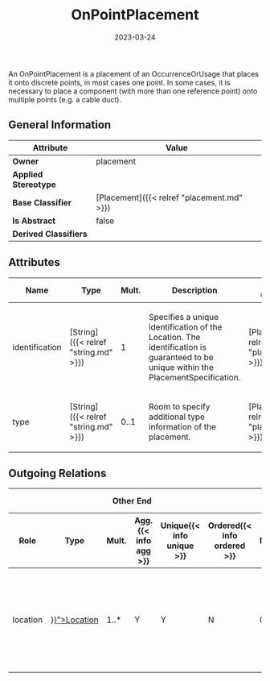 ﻿---
title: OnPointPlacement
toc: false
type: specs
date: "2023-03-24"
draft: false
specification: VEC
version: 2.0.2
documentType: "Recommendation"
elementType: Class
classes:
  - OnPointPlacement
menu_name: vec-2.0.2
---
<p> An OnPointPlacement is a placement of an OccurrenceOrUsage that places it onto discrete points, in most cases one point. In some cases, it is necessary to place a component (with more than one reference point) onto multiple points (e.g. a cable duct).      </p>

## General Information

| Attribute               | Value |
|-------------------------|-------|
| **Owner**               | placement |
| **Applied Stereotype**  |   |
| **Base Classifier**     | [Placement]({{< relref "placement.md" >}})<br/>  |
| **Is Abstract**         | false |
| **Derived Classifiers** |   |

## Attributes
|  Name  |  Type  |  Mult.  |  Description  |  Owning Classifier  |
|--------|--------|---------|---------------|--------------|
|identification| [String]({{< relref "string.md" >}}) | 1 | <p> Specifies a unique identification of the Location. The identification is guaranteed to be unique within the PlacementSpecification.      </p> | [Placement]({{< relref "placement.md" >}}) |
|type| [String]({{< relref "string.md" >}}) | 0..1 | <p>Room to specify additional type information of the placement. </p> | [Placement]({{< relref "placement.md" >}}) |

## Outgoing Relations
<table>
    <thead>
        <tr>
           <th colspan="6">Other End</th>
           <th colspan="1">This End</th>
           <th colspan="1">General</th>
        </tr>
        <tr>
           <th>Role</th>
           <th>Type</th>
           <th>Mult.</th>
           <th>Agg.{{< info agg >}}</th>
           <th>Unique{{< info unique >}}</th>
           <th>Ordered{{< info ordered >}}</th>
           <th>Mult.</th>
           <th>Description</th>
        </tr>
    <thead>
    <tbody>
    <tr>
        <td>location</td>
        <td><a href="{{< relref "location.md" >}}">Location</a></td>
        <td>1..*</td>
        <td>Y</td>
        <td>Y</td>
        <td>N</td>
        <td>0..1</td>
        <td>References the Locations where Placement places the reference points of the placed element.</td>
    </tr>
    </tbody>
</table>




